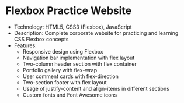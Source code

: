 # Flexbox Practice Website
- Technology: HTML5, CSS3 (Flexbox), JavaScript
- Description: Complete corporate website for practicing and learning CSS Flexbox concepts
- Features:
  - Responsive design using Flexbox
  - Navigation bar implementation with flex layout
  - Two-column header section with flex container
  - Portfolio gallery with flex-wrap
  - User comment cards with flex-direction
  - Two-section footer with flex layout
  - Usage of justify-content and align-items in different sections
  - Custom fonts and Font Awesome icons 
